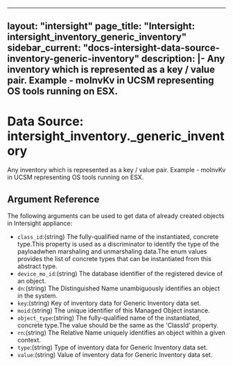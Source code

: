 
---
layout: "intersight"
page_title: "Intersight: intersight_inventory_generic_inventory"
sidebar_current: "docs-intersight-data-source-inventory-generic-inventory"
description: |-
Any inventory which is represented as a key / value pair. Example - moInvKv in UCSM representing OS tools running on ESX.
---

# Data Source: intersight_inventory._generic_inventory
Any inventory which is represented as a key / value pair. Example - moInvKv in UCSM representing OS tools running on ESX.
## Argument Reference
The following arguments can be used to get data of already created objects in Intersight appliance:
* `class_id`:(string) The fully-qualified name of the instantiated, concrete type.This property is used as a discriminator to identify the type of the payloadwhen marshaling and unmarshaling data.The enum values provides the list of concrete types that can be instantiated from this abstract type. 
* `device_mo_id`:(string) The database identifier of the registered device of an object. 
* `dn`:(string) The Distinguished Name unambiguously identifies an object in the system. 
* `key`:(string) Key of inventory data for Generic Inventory data set. 
* `moid`:(string) The unique identifier of this Managed Object instance. 
* `object_type`:(string) The fully-qualified name of the instantiated, concrete type.The value should be the same as the 'ClassId' property. 
* `rn`:(string) The Relative Name uniquely identifies an object within a given context. 
* `type`:(string) Type of inventory data for Generic Inventory data set. 
* `value`:(string) Value of inventory data for Generic Inventory data set. 
